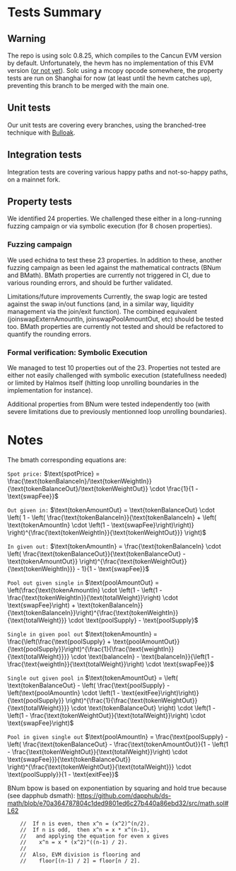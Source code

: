 # Tests Summary 

## Warning
The repo is using solc 0.8.25, which compiles to the Cancun EVM version by default. Unfortunately, the hevm has no implementation of this EVM version ([or not yet](https://github.com/ethereum/hevm/issues/469#issuecomment-2220677206)).
Solc using a mcopy opcode somewhere, the property tests are run on Shanghai for now (at least until the hevm catches up), preventing this branch to be merged with the main one.

## Unit tests
Our unit tests are covering every branches, using the branched-tree technique with [Bulloak](https://github.com/alexfertel/bulloak).

## Integration tests
Integration tests are covering various happy paths and not-so-happy paths, on a mainnet fork.

## Property tests
We identified 24 properties. We challenged these either in a long-running fuzzing campaign or via symbolic execution (for 8 chosen properties).

### Fuzzing campaign

We used echidna to test these 23 properties. In addition to these, another fuzzing campaign as been led against the mathematical contracts (BNum and BMath). BMath properties are currently not triggered in CI, due to various rounding errors, and should be further validated.

Limitations/future improvements
Currently, the swap logic are tested against the swap in/out functions (and, in a similar way, liquidity management via the join/exit function). The combined equivalent (joinswapExternAmountIn, joinswapPoolAmountOut, etc) should be tested too.
BMath properties are currently not tested and should be refactored to quantify the rounding errors.

### Formal verification: Symbolic Execution
We managed to test 10 properties out of the 23. Properties not tested are either not easily challenged with symbolic execution (statefullness needed) or limited by Halmos itself (hitting loop unrolling boundaries in the implementation for instance).

Additional properties from BNum were tested independently too (with severe limitations due to previously mentionned loop unrolling boundaries).

# Notes
The bmath corresponding equations are:

`Spot price:`
$\text{spotPrice} = \frac{\text{tokenBalanceIn}/\text{tokenWeightIn}}{\text{tokenBalanceOut}/\text{tokenWeightOut}} \cdot \frac{1}{1 - \text{swapFee}}$


`Out given in:`
$\text{tokenAmountOut} = \text{tokenBalanceOut} \cdot \left( 1 - \left( \frac{\text{tokenBalanceIn}}{\text{tokenBalanceIn} + \left( \text{tokenAmountIn} \cdot \left(1 - \text{swapFee}\right)\right)} \right)^{\frac{\text{tokenWeightIn}}{\text{tokenWeightOut}}} \right)$


`In given out:`
$\text{tokenAmountIn} = \frac{\text{tokenBalanceIn} \cdot \left( \frac{\text{tokenBalanceOut}}{\text{tokenBalanceOut} - \text{tokenAmountOut}} \right)^{\frac{\text{tokenWeightOut}}{\text{tokenWeightIn}}} - 1}{1 - \text{swapFee}}$


`Pool out given single in`
$\text{poolAmountOut} = \left(\frac{\text{tokenAmountIn} \cdot \left(1 - \left(1 - \frac{\text{tokenWeightIn}}{\text{totalWeight}}\right) \cdot \text{swapFee}\right) + \text{tokenBalanceIn}}{\text{tokenBalanceIn}}\right)^{\frac{\text{tokenWeightIn}}{\text{totalWeight}}} \cdot \text{poolSupply} - \text{poolSupply}$


`Single in given pool out`
$\text{tokenAmountIn} = \frac{\left(\frac{\text{poolSupply} + \text{poolAmountOut}}{\text{poolSupply}}\right)^{\frac{1}{\frac{\text{weightIn}}{\text{totalWeight}}}} \cdot \text{balanceIn} - \text{balanceIn}}{\left(1 - \frac{\text{weightIn}}{\text{totalWeight}}\right) \cdot \text{swapFee}}$


`Single out given pool in`
$\text{tokenAmountOut} = \left( \text{tokenBalanceOut} - \left( \frac{\text{poolSupply} - \left(\text{poolAmountIn} \cdot \left(1 - \text{exitFee}\right)\right)}{\text{poolSupply}} \right)^{\frac{1}{\frac{\text{tokenWeightOut}}{\text{totalWeight}}}} \cdot \text{tokenBalanceOut} \right) \cdot \left(1 - \left(1 - \frac{\text{tokenWeightOut}}{\text{totalWeight}}\right) \cdot \text{swapFee}\right)$


`Pool in given single out`
$\text{poolAmountIn} = \frac{\text{poolSupply} - \left( \frac{\text{tokenBalanceOut} - \frac{\text{tokenAmountOut}}{1 - \left(1 - \frac{\text{tokenWeightOut}}{\text{totalWeight}}\right) \cdot \text{swapFee}}}{\text{tokenBalanceOut}} \right)^{\frac{\text{tokenWeightOut}}{\text{totalWeight}}} \cdot \text{poolSupply}}{1 - \text{exitFee}}$


BNum bpow is based on exponentiation by squaring and hold true because (see dapphub dsmath): https://github.com/dapphub/ds-math/blob/e70a364787804c1ded9801ed6c27b440a86ebd32/src/math.sol#L62
```
    //  If n is even, then x^n = (x^2)^(n/2).
    //  If n is odd,  then x^n = x * x^(n-1),
    //   and applying the equation for even x gives
    //    x^n = x * (x^2)^((n-1) / 2).
    //
    //  Also, EVM division is flooring and
    //    floor[(n-1) / 2] = floor[n / 2].
```